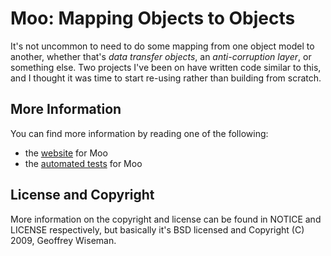 # Moo: Mapping Objects to Objects

It's not uncommon to need to do some mapping from one object model to another, whether that's
_data transfer objects_, an _anti-corruption layer_, or something else.  Two projects I've been on
have written code similar to this, and I thought it was time to start re-using rather than
building from scratch.

## More Information

You can find more information by reading one of the following:

* the [website](http://geoffreywiseman.github.com/Moo) for Moo   
* the [automated tests](http://github.com/geoffreywiseman/Moo/tree/master/src/test/java/com/codiform/moo/) for Moo  

## License and Copyright

More information on the copyright and license can be found in NOTICE and LICENSE respectively, but basically
it's BSD licensed and Copyright (C) 2009, Geoffrey Wiseman.
